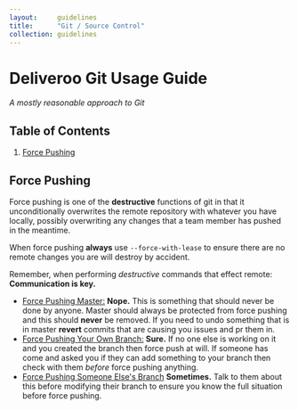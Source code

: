 ```yaml
---
layout:     guidelines
title:      "Git / Source Control"
collection: guidelines
---
```


# Deliveroo Git Usage Guide

*A mostly reasonable approach to Git*

## Table of Contents

  1. [Force Pushing](#force-pushing)

## Force Pushing

Force pushing is one of the **destructive** functions of git in that it unconditionally overwrites the remote repository with whatever you have locally, possibly overwriting any changes that a team member has pushed in the meantime.

When force pushing **always** use `--force-with-lease` to ensure there are no remote changes you are will destroy by accident.

Remember, when performing _destructive_ commands that effect remote: **Communication is key.**

- [Force Pushing Master:](#force-pushing--master) **Nope.** This is something that should never be done by anyone. Master should always be protected from force pushing and this should **never** be removed. If you need to undo something that is in master **revert** commits that are causing you issues and pr them in.
- [Force Pushing Your Own Branch:](#force-pushing--own-branch) **Sure.** If no one else is working on it and you created the branch then force push at will. If someone has come and asked you if they can add something to your branch then check with them *before* force pushing anything.
- [Force Pushing Someone Else's Branch](#force-pushing--own-branch) **Sometimes.** Talk to them about this before modifying their branch to ensure you know the full situation before force pushing.
